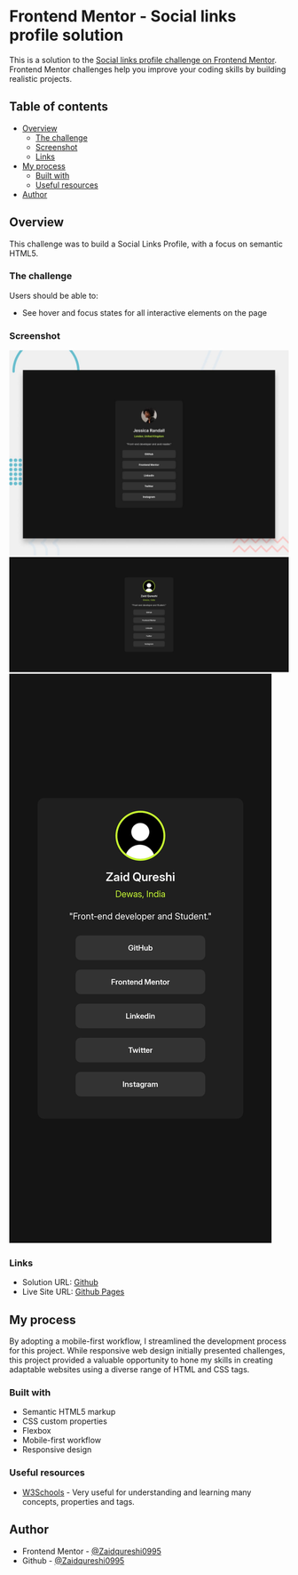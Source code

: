# Frontend Mentor - Social links profile solution

This is a solution to the [Social links profile challenge on Frontend Mentor](https://www.frontendmentor.io/challenges/social-links-profile-UG32l9m6dQ). Frontend Mentor challenges help you improve your coding skills by building realistic projects.

## Table of contents

- [Overview](#overview)
  - [The challenge](#the-challenge)
  - [Screenshot](#screenshot)
  - [Links](#links)
- [My process](#my-process)
  - [Built with](#built-with)
  - [Useful resources](#useful-resources)
- [Author](#author)

## Overview

This challenge was to build a Social Links Profile, with a focus on semantic HTML5.

### The challenge

Users should be able to:

- See hover and focus states for all interactive elements on the page

### Screenshot

![Design preview for the Social Links profile coding challenge](/design/site-preview.jpg)
![Design preview for the Social Links profile coding challenge desktop](desktop-preview.jpeg)
![Design preview for the Social Links profile coding challenge mobile](mobile-preview.jpeg)

### Links

- Solution URL: [Github](https://github.com/Zaidqureshi0995/social-links-profile)
- Live Site URL: [Github Pages](https://your-live-site-url.com)

## My process

By adopting a mobile-first workflow, I streamlined the development process for this project. While responsive web design initially presented challenges, this project provided a valuable opportunity to hone my skills in creating adaptable websites using a diverse range of HTML and CSS tags.

### Built with

- Semantic HTML5 markup
- CSS custom properties
- Flexbox
- Mobile-first workflow
- Responsive design

### Useful resources

- [W3Schools](https://www.w3schools.com/css/default.asp) - Very useful for understanding and learning many concepts, properties and tags.

## Author

- Frontend Mentor - [@Zaidqureshi0995](https://www.frontendmentor.io/profile/Zaidqureshi0995)
- Github - [@Zaidqureshi0995](https://github.com/Zaidqureshi0995)
